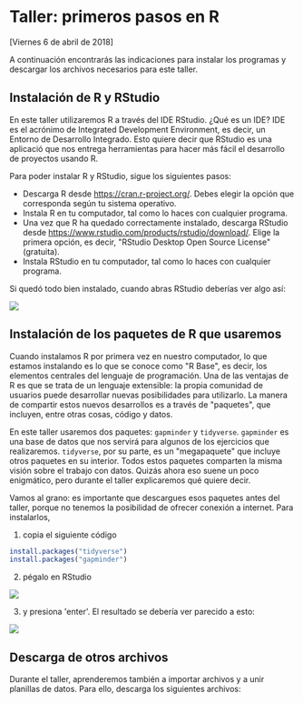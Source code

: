 # Taller: primeros pasos en R
[Viernes 6 de abril de 2018]

A continuación encontrarás las indicaciones para instalar los programas y descargar los archivos necesarios para este taller.

## Instalación de R y RStudio

En este taller utilizaremos R a través del IDE RStudio. ¿Qué es un IDE? IDE es el acrónimo de Integrated Development Environment, es decir, un Entorno de Desarrollo Integrado. Esto quiere decir que RStudio es una aplicació que nos entrega herramientas para hacer más fácil el desarrollo de proyectos usando R.  

Para poder instalar R y RStudio, sigue los siguientes pasos:

- Descarga R desde https://cran.r-project.org/. Debes elegir la opción que corresponda según tu sistema operativo.
- Instala R en tu computador, tal como lo haces con cualquier programa. 
- Una vez que R ha quedado correctamente instalado, descarga RStudio desde https://www.rstudio.com/products/rstudio/download/. Elige la primera opción, es decir, "RStudio Desktop Open Source License" (gratuita). 
- Instala RStudio en tu computador, tal como lo haces con cualquier programa. 

Si quedó todo bien instalado, cuando abras RStudio deberías ver algo así:

![](https://github.com/rivaquiroga/RLadies-Santiago/blob/master/images/rstudio.png)

## Instalación de los paquetes de R que usaremos

Cuando instalamos R por primera vez en nuestro computador, lo que estamos instalando es lo que se conoce como "R Base", es decir, los elementos centrales del lenguaje de programación. Una de las ventajas de R es que se trata de un lenguaje extensible: la propia comunidad de usuarios puede desarrollar nuevas posibilidades para utilizarlo. La manera de compartir estos nuevos desarrollos es a través de "paquetes", que incluyen, entre otras cosas, código y datos.

En este taller usaremos dos paquetes: `gapminder` y `tidyverse`. `gapminder` es una base de datos que nos servirá para algunos de los ejercicios que realizaremos. `tidyverse`, por su parte, es un "megapaquete" que incluye otros paquetes en su interior. Todos estos paquetes comparten la misma visión sobre el trabajo con datos. Quizás ahora eso suene un poco enigmático, pero durante el taller explicaremos qué quiere decir. 

Vamos al grano: es importante que descargues esos paquetes antes del taller, porque no tenemos la posibilidad de ofrecer conexión a internet. Para instalarlos, 

1. copia el siguiente código

```r
install.packages("tidyverse")
install.packages("gapminder")
```

2. pégalo en RStudio

![](https://github.com/rivaquiroga/RLadies-Santiago/blob/master/images/install_packages.png)

3. y presiona 'enter'. El resultado se debería ver parecido a esto:

![](https://github.com/rivaquiroga/RLadies-Santiago/blob/master/images/instalados.png)

## Descarga de otros archivos

Durante el taller, aprenderemos también a importar archivos y a unir planillas de datos. Para ello, descarga los siguientes archivos:

